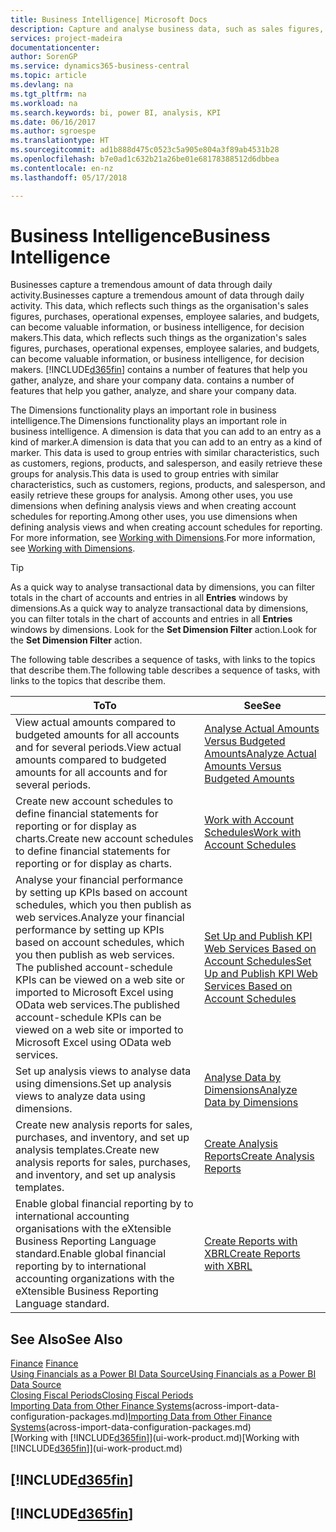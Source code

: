 ```yaml
---
title: Business Intelligence| Microsoft Docs
description: Capture and analyse business data, such as sales figures, purchases, operational expenses, employee salaries, and budgets, that can be valuable information for business intelligence or for decision making.
services: project-madeira
documentationcenter: 
author: SorenGP
ms.service: dynamics365-business-central
ms.topic: article
ms.devlang: na
ms.tgt_pltfrm: na
ms.workload: na
ms.search.keywords: bi, power BI, analysis, KPI
ms.date: 06/16/2017
ms.author: sgroespe
ms.translationtype: HT
ms.sourcegitcommit: ad1b888d475c0523c5a905e804a3f89ab4531b28
ms.openlocfilehash: b7e0ad1c632b21a26be01e68178388512d6dbbea
ms.contentlocale: en-nz
ms.lasthandoff: 05/17/2018

---
```

# <a name="business-intelligence"></a><span data-ttu-id="b5692-103">Business Intelligence</span><span class="sxs-lookup"><span data-stu-id="b5692-103">Business Intelligence</span></span>
<span data-ttu-id="b5692-104">Businesses capture a tremendous amount of data through daily activity.</span><span class="sxs-lookup"><span data-stu-id="b5692-104">Businesses capture a tremendous amount of data through daily activity.</span></span> <span data-ttu-id="b5692-105">This data, which reflects such things as the organisation's sales figures, purchases, operational expenses, employee salaries, and budgets, can become valuable information, or business intelligence, for decision makers.</span><span class="sxs-lookup"><span data-stu-id="b5692-105">This data, which reflects such things as the organization's sales figures, purchases, operational expenses, employee salaries, and budgets, can become valuable information, or business intelligence, for decision makers.</span></span> [!INCLUDE[d365fin](includes/d365fin_md.md)]<span data-ttu-id="b5692-106"> contains a number of features that help you gather, analyze, and share your company data.</span><span class="sxs-lookup"><span data-stu-id="b5692-106"> contains a number of features that help you gather, analyze, and share your company data.</span></span>

<span data-ttu-id="b5692-107">The Dimensions functionality plays an important role in business intelligence.</span><span class="sxs-lookup"><span data-stu-id="b5692-107">The Dimensions functionality plays an important role in business intelligence.</span></span> <span data-ttu-id="b5692-108">A dimension is data that you can add to an entry as a kind of marker.</span><span class="sxs-lookup"><span data-stu-id="b5692-108">A dimension is data that you can add to an entry as a kind of marker.</span></span> <span data-ttu-id="b5692-109">This data is used to group entries with similar characteristics, such as customers, regions, products, and salesperson, and easily retrieve these groups for analysis.</span><span class="sxs-lookup"><span data-stu-id="b5692-109">This data is used to group entries with similar characteristics, such as customers, regions, products, and salesperson, and easily retrieve these groups for analysis.</span></span> <span data-ttu-id="b5692-110">Among other uses, you use dimensions  when defining analysis views and when creating account schedules for reporting.</span><span class="sxs-lookup"><span data-stu-id="b5692-110">Among other uses, you use dimensions  when defining analysis views and when creating account schedules for reporting.</span></span> <span data-ttu-id="b5692-111">For more information, see [Working with Dimensions](finance-dimensions.md).</span><span class="sxs-lookup"><span data-stu-id="b5692-111">For more information, see [Working with Dimensions](finance-dimensions.md).</span></span>

> [!TIP]
> <span data-ttu-id="b5692-112">As a quick way to analyse transactional data by dimensions, you can filter totals in the chart of accounts and entries in all **Entries** windows by dimensions.</span><span class="sxs-lookup"><span data-stu-id="b5692-112">As a quick way to analyze transactional data by dimensions, you can filter totals in the chart of accounts and entries in all **Entries** windows by dimensions.</span></span> <span data-ttu-id="b5692-113">Look for the **Set Dimension Filter** action.</span><span class="sxs-lookup"><span data-stu-id="b5692-113">Look for the **Set Dimension Filter** action.</span></span>  

<span data-ttu-id="b5692-114">The following table describes a sequence of tasks, with links to the topics that describe them.</span><span class="sxs-lookup"><span data-stu-id="b5692-114">The following table describes a sequence of tasks, with links to the topics that describe them.</span></span>  

| <span data-ttu-id="b5692-115">To</span><span class="sxs-lookup"><span data-stu-id="b5692-115">To</span></span> | <span data-ttu-id="b5692-116">See</span><span class="sxs-lookup"><span data-stu-id="b5692-116">See</span></span> |
| --- | --- |
|<span data-ttu-id="b5692-117">View actual amounts compared to budgeted amounts for all accounts and for several periods.</span><span class="sxs-lookup"><span data-stu-id="b5692-117">View actual amounts compared to budgeted amounts for all accounts and for several periods.</span></span>|[<span data-ttu-id="b5692-118">Analyse Actual Amounts Versus Budgeted Amounts</span><span class="sxs-lookup"><span data-stu-id="b5692-118">Analyze Actual Amounts Versus Budgeted Amounts</span></span>](bi-how-analyze-actual-versus-budget.md)|
|<span data-ttu-id="b5692-119">Create new account schedules to define financial statements for reporting or for display as charts.</span><span class="sxs-lookup"><span data-stu-id="b5692-119">Create new account schedules to define financial statements for reporting or for display as charts.</span></span>|[<span data-ttu-id="b5692-120">Work with Account Schedules</span><span class="sxs-lookup"><span data-stu-id="b5692-120">Work with Account Schedules</span></span>](bi-how-work-account-schedule.md)|
|<span data-ttu-id="b5692-121">Analyse your financial performance by setting up KPIs based on account schedules, which you then publish as web services.</span><span class="sxs-lookup"><span data-stu-id="b5692-121">Analyze your financial performance by setting up KPIs based on account schedules, which you then publish as web services.</span></span> <span data-ttu-id="b5692-122">The published account-schedule KPIs can be viewed on a web site or imported to Microsoft Excel using OData web services.</span><span class="sxs-lookup"><span data-stu-id="b5692-122">The published account-schedule KPIs can be viewed on a web site or imported to Microsoft Excel using OData web services.</span></span>|[<span data-ttu-id="b5692-123">Set Up and Publish KPI Web Services Based on Account Schedules</span><span class="sxs-lookup"><span data-stu-id="b5692-123">Set Up and Publish KPI Web Services Based on Account Schedules</span></span>](bi-how-to-set-up-and-publish-kpi-web-services-based-on-account-schedules.md)|
|<span data-ttu-id="b5692-124">Set up analysis views to analyse data using dimensions.</span><span class="sxs-lookup"><span data-stu-id="b5692-124">Set up analysis views to analyze data using dimensions.</span></span>|[<span data-ttu-id="b5692-125">Analyse Data by Dimensions</span><span class="sxs-lookup"><span data-stu-id="b5692-125">Analyze Data by Dimensions</span></span>](bi-how-analyze-data-dimension.md)|
|<span data-ttu-id="b5692-126">Create new analysis reports for sales, purchases, and inventory, and set up analysis templates.</span><span class="sxs-lookup"><span data-stu-id="b5692-126">Create new analysis reports for sales, purchases, and inventory, and set up analysis templates.</span></span>|[<span data-ttu-id="b5692-127">Create Analysis Reports</span><span class="sxs-lookup"><span data-stu-id="b5692-127">Create Analysis Reports</span></span>](bi-how-create-analysis-views-reports.md)|
|<span data-ttu-id="b5692-128">Enable global financial reporting by to international accounting organisations with the eXtensible Business Reporting Language standard.</span><span class="sxs-lookup"><span data-stu-id="b5692-128">Enable global financial reporting by to international accounting organizations with the eXtensible Business Reporting Language standard.</span></span>|[<span data-ttu-id="b5692-129">Create Reports with XBRL</span><span class="sxs-lookup"><span data-stu-id="b5692-129">Create Reports with XBRL</span></span>](bi-create-reports-with-xbrl.md)|

## <a name="see-also"></a><span data-ttu-id="b5692-130">See Also</span><span class="sxs-lookup"><span data-stu-id="b5692-130">See Also</span></span>
<span data-ttu-id="b5692-131">[Finance](finance.md)  </span><span class="sxs-lookup"><span data-stu-id="b5692-131">[Finance](finance.md)  </span></span>  
[<span data-ttu-id="b5692-132">Using Financials as a Power BI Data Source</span><span class="sxs-lookup"><span data-stu-id="b5692-132">Using Financials as a Power BI Data Source</span></span>](across-how-use-financials-data-source-powerbi.md)  
[<span data-ttu-id="b5692-133">Closing Fiscal Periods</span><span class="sxs-lookup"><span data-stu-id="b5692-133">Closing Fiscal Periods</span></span>](year-close-years-periods.md)  
<span data-ttu-id="b5692-134">[Importing Data from Other Finance Systems](across-import-data-configuration-packages.md)(across-import-data-configuration-packages.md)</span><span class="sxs-lookup"><span data-stu-id="b5692-134">[Importing Data from Other Finance Systems](across-import-data-configuration-packages.md)(across-import-data-configuration-packages.md)</span></span>  
<span data-ttu-id="b5692-135">[Working with [!INCLUDE[d365fin](includes/d365fin_md.md)]](ui-work-product.md)</span><span class="sxs-lookup"><span data-stu-id="b5692-135">[Working with [!INCLUDE[d365fin](includes/d365fin_md.md)]](ui-work-product.md)</span></span>

## [!INCLUDE[d365fin](includes/free_trial_md.md)]  
## [!INCLUDE[d365fin](includes/training_link_md.md)]


